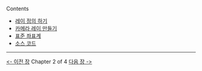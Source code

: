 Contents
- [레이 정의 하기](레이-정의-하기)
- [카메라 레이 만들기](#카메라-레이-만들기)
- [표준 좌표계](표준좌표계)
- [소스 코드](소스코드)





------------------------
[<- 이전 장](소스코드)        Chapter 2 of 4         [다음 장 ->](표준좌표계)
